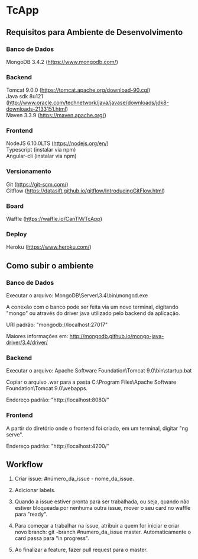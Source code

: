 # TcApp

## Requisitos para Ambiente de Desenvolvimento

### Banco de Dados

MongoDB 3.4.2 (https://www.mongodb.com/)  

### Backend

Tomcat 9.0.0 (https://tomcat.apache.org/download-90.cgi)  
Java sdk 8u121 (http://www.oracle.com/technetwork/java/javase/downloads/jdk8-downloads-2133151.html)  
Maven 3.3.9 (https://maven.apache.org/)  

### Frontend

NodeJS 6.10.0LTS (https://nodejs.org/en/)  
Typescript (instalar via npm)  
Angular-cli (instalar via npm)  

### Versionamento

Git (https://git-scm.com/)  
Gitflow (https://datasift.github.io/gitflow/IntroducingGitFlow.html)  

### Board

Waffle (https://waffle.io/CanTM/TcApp)  

### Deploy

Heroku (https://www.heroku.com/)

## Como subir o ambiente

### Banco de Dados

Executar o arquivo: MongoDB\Server\3.4\bin\mongod.exe  

A conexão com o banco pode ser feita via um novo terminal, digitando "mongo" ou através do driver java utilizado pelo backend da aplicação.

URI padrão: "mongodb://localhost:27017"

Maiores informações em: http://mongodb.github.io/mongo-java-driver/3.4/driver/

### Backend

Executar o arquivo: Apache Software Foundation\Tomcat 9.0\bin\startup.bat  

Copiar o arquivo .war para a pasta C:\Program Files\Apache Software Foundation\Tomcat 9.0\webapps.

Endereço padrão: "http://localhost:8080/"

### Frontend

A partir do diretório onde o frontend foi criado, em um terminal, digitar "ng serve".

Endereço padrão: "http://localhost:4200/"

## Workflow

1. Criar issue: #número_da_issue - nome_da_issue.  

2. Adicionar labels.  

3. Quando a issue estiver pronta para ser trabalhada, ou seja, quando não estiver bloqueada por nenhuma outra issue, mover o seu card no waffle para "ready".  

4. Para começar a trabalhar na issue, atribuir a quem for iniciar e criar novo branch: git -branch #numero_da_issue master. Automaticamente o card passa para "in progress".  

5. Ao finalizar a feature, fazer pull request para o master.  
